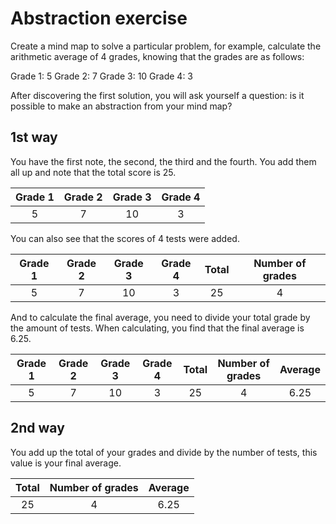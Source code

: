 # Abstraction exercise

Create a mind map to solve a particular problem, for example, 
calculate the arithmetic average of 4 grades, knowing that the grades are as follows:

Grade 1: 5
Grade 2: 7
Grade 3: 10
Grade 4: 3

After discovering the first solution, you will ask yourself a question: 
is it possible to make an abstraction from your mind map?

## 1st way

You have the first note, the second, the third and the fourth.
You add them all up and note that the total score is 25.

Grade 1 | Grade 2 | Grade 3 | Grade 4 
:-----: | :-----: | :-----: | :-----: 
5 | 7 | 10 | 3 | 25 

You can also see that the scores of 4 tests were added.

Grade 1 | Grade 2 | Grade 3 | Grade 4 | Total | Number of grades
:-----: | :-----: | :-----: | :-----: | :-----: | :-----:
5 | 7 | 10 | 3 | 25 | 4 

And to calculate the final average, you need to divide your total grade by the amount of tests.
When calculating, you find that the final average is 6.25.

Grade 1 | Grade 2 | Grade 3 | Grade 4 | Total | Number of grades | Average
:-----: | :-----: | :-----: | :-----: | :-----: | :-----: | :-----:
5 | 7 | 10 | 3 | 25 | 4 | 6.25

## 2nd way

You add up the total of your grades and divide by the number of tests, 
this value is your final average.

Total | Number of grades | Average
:-----: | :-----: | :-----: 
25 | 4 | 6.25